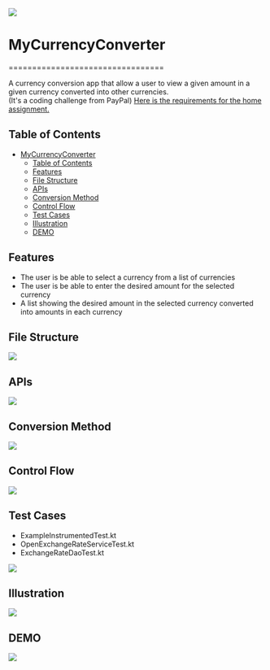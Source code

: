 ![](icon.png)
# MyCurrencyConverter
=================================

A currency conversion app that allow a user to view a given amount in a given currency converted into other currencies.  
(It's a coding challenge from PayPal)
[Here is the requirements for the home assignment.](README/requirements.pdf)

## Table of Contents
- [MyCurrencyConverter](#mycurrencyconverter)
  - [Table of Contents](#table-of-contents)
  - [Features](#features)
  - [File Structure](#file-structure)
  - [APIs](#apis)
  - [Conversion Method](#conversion-method)
  - [Control Flow](#control-flow)
  - [Test Cases](#test-cases)
  - [Illustration](#illustration)
  - [DEMO](#demo)

## Features
- The user is be able to select a currency from a list of currencies
- The user is be able to enter the desired amount for the selected currency
- A list showing the desired amount in the selected currency converted into amounts in each currency

## File Structure
![](README/files.png)

## APIs
![](README/api.png)

## Conversion Method
![](README/conversion_method.png)

## Control Flow
![](README/control_flow.png)

## Test Cases
- ExampleInstrumentedTest.kt
- OpenExchangeRateServiceTest.kt
- ExchangeRateDaoTest.kt

![](README/android_test_for_dao.png)

## Illustration
![](README/illustration.png)

## DEMO
![](README/demo.gif)
